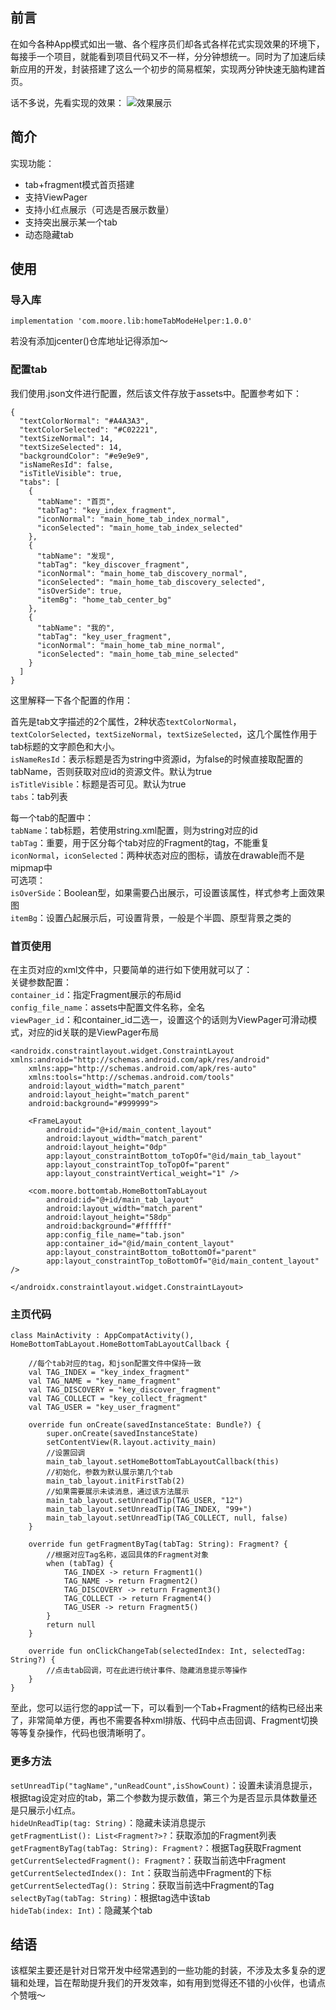 ## 前言
在如今各种App模式如出一辙、各个程序员们却各式各样花式实现效果的环境下，每接手一个项目，就能看到项目代码又不一样，分分钟想统一。同时为了加速后续新应用的开发，封装搭建了这么一个初步的简易框架，实现两分钟快速无脑构建首页。

话不多说，先看实现的效果：
![效果展示](img/sample.gif)

## 简介
实现功能：
- tab+fragment模式首页搭建
- 支持ViewPager
- 支持小红点展示（可选是否展示数量）
- 支持突出展示某一个tab
- 动态隐藏tab

## 使用
### 导入库
```
implementation 'com.moore.lib:homeTabModeHelper:1.0.0'
```
若没有添加jcenter()仓库地址记得添加～
### 配置tab
我们使用.json文件进行配置，然后该文件存放于assets中。配置参考如下：
```
{
  "textColorNormal": "#A4A3A3",
  "textColorSelected": "#C02221",
  "textSizeNormal": 14,
  "textSizeSelected": 14,
  "backgroundColor": "#e9e9e9",
  "isNameResId": false,
  "isTitleVisible": true,
  "tabs": [
    {
      "tabName": "首页",
      "tabTag": "key_index_fragment",
      "iconNormal": "main_home_tab_index_normal",
      "iconSelected": "main_home_tab_index_selected"
    },
    {
      "tabName": "发现",
      "tabTag": "key_discover_fragment",
      "iconNormal": "main_home_tab_discovery_normal",
      "iconSelected": "main_home_tab_discovery_selected",
      "isOverSide": true,
      "itemBg": "home_tab_center_bg"
    },
    {
      "tabName": "我的",
      "tabTag": "key_user_fragment",
      "iconNormal": "main_home_tab_mine_normal",
      "iconSelected": "main_home_tab_mine_selected"
    }
  ]
}
```
这里解释一下各个配置的作用：  

首先是tab文字描述的2个属性，2种状态`textColorNormal`，`textColorSelected`，`textSizeNormal`，`textSizeSelected`，这几个属性作用于tab标题的文字颜色和大小。  
`isNameResId`：表示标题是否为string中资源id，为false的时候直接取配置的tabName，否则获取对应id的资源文件。默认为true  
`isTitleVisible`：标题是否可见。默认为true  
`tabs`：tab列表

每一个tab的配置中：  
`tabName`：tab标题，若使用string.xml配置，则为string对应的id  
`tabTag`：重要，用于区分每个tab对应的Fragment的tag，不能重复  
`iconNormal`，`iconSelected`：两种状态对应的图标，请放在drawable而不是mipmap中  
可选项：  
`isOverSide`：Boolean型，如果需要凸出展示，可设置该属性，样式参考上面效果图  
`itemBg`：设置凸起展示后，可设置背景，一般是个半圆、原型背景之类的  

### 首页使用
在主页对应的xml文件中，只要简单的进行如下使用就可以了：  
关键参数配置：  
`container_id`：指定Fragment展示的布局id  
`config_file_name`：assets中配置文件名称，全名  
`viewPager_id`：和container_id二选一，设置这个的话则为ViewPager可滑动模式，对应的id关联的是ViewPager布局
```
<androidx.constraintlayout.widget.ConstraintLayout xmlns:android="http://schemas.android.com/apk/res/android"
    xmlns:app="http://schemas.android.com/apk/res-auto"
    xmlns:tools="http://schemas.android.com/tools"
    android:layout_width="match_parent"
    android:layout_height="match_parent"
    android:background="#999999">

    <FrameLayout
        android:id="@+id/main_content_layout"
        android:layout_width="match_parent"
        android:layout_height="0dp"
        app:layout_constraintBottom_toTopOf="@id/main_tab_layout"
        app:layout_constraintTop_toTopOf="parent"
        app:layout_constraintVertical_weight="1" />

    <com.moore.bottomtab.HomeBottomTabLayout
        android:id="@+id/main_tab_layout"
        android:layout_width="match_parent"
        android:layout_height="58dp"
        android:background="#ffffff"
        app:config_file_name="tab.json"
        app:container_id="@id/main_content_layout"
        app:layout_constraintBottom_toBottomOf="parent"
        app:layout_constraintTop_toBottomOf="@id/main_content_layout" />

</androidx.constraintlayout.widget.ConstraintLayout>
```
### 主页代码
```
class MainActivity : AppCompatActivity(), HomeBottomTabLayout.HomeBottomTabLayoutCallback {

    //每个tab对应的tag，和json配置文件中保持一致
    val TAG_INDEX = "key_index_fragment"
    val TAG_NAME = "key_name_fragment"
    val TAG_DISCOVERY = "key_discover_fragment"
    val TAG_COLLECT = "key_collect_fragment"
    val TAG_USER = "key_user_fragment"

    override fun onCreate(savedInstanceState: Bundle?) {
        super.onCreate(savedInstanceState)
        setContentView(R.layout.activity_main)
        //设置回调
        main_tab_layout.setHomeBottomTabLayoutCallback(this)
        //初始化，参数为默认展示第几个tab
        main_tab_layout.initFirstTab(2)
        //如果需要展示未读消息，通过该方法展示
        main_tab_layout.setUnreadTip(TAG_USER, "12")
        main_tab_layout.setUnreadTip(TAG_INDEX, "99+")
        main_tab_layout.setUnreadTip(TAG_COLLECT, null, false)
    }

    override fun getFragmentByTag(tabTag: String): Fragment? {
        //根据对应Tag名称，返回具体的Fragment对象
        when (tabTag) {
            TAG_INDEX -> return Fragment1()
            TAG_NAME -> return Fragment2()
            TAG_DISCOVERY -> return Fragment3()
            TAG_COLLECT -> return Fragment4()
            TAG_USER -> return Fragment5()
        }
        return null
    }

    override fun onClickChangeTab(selectedIndex: Int, selectedTag: String?) {
        //点击tab回调，可在此进行统计事件、隐藏消息提示等操作
    }
}
```
至此，您可以运行您的app试一下，可以看到一个Tab+Fragment的结构已经出来了，非常简单方便，再也不需要各种xml排版、代码中点击回调、Fragment切换等等复杂操作，代码也很清晰明了。
### 更多方法
`setUnreadTip("tagName","unReadCount",isShowCount)`：设置未读消息提示，根据tag设定对应的tab，第二个参数为提示数值，第三个为是否显示具体数量还是只展示小红点。  
`hideUnReadTip(tag: String)`：隐藏未读消息提示  
`getFragmentList(): List<Fragment?>?`：获取添加的Fragment列表  
`getFragmentByTag(tabTag: String): Fragment?`：根据Tag获取Fragment  
`getCurrentSelectedFragment(): Fragment?`：获取当前选中Fragment  
`getCurrentSelectedIndex(): Int`：获取当前选中Fragment的下标  
`getCurrentSelectedTag(): String`：获取当前选中Fragment的Tag  
`selectByTag(tabTag: String)`：根据tag选中该tab  
 `hideTab(index: Int)`：隐藏某个tab  

## 结语
该框架主要还是针对日常开发中经常遇到的一些功能的封装，不涉及太多复杂的逻辑和处理，旨在帮助提升我们的开发效率，如有用到觉得还不错的小伙伴，也请点个赞哦～
